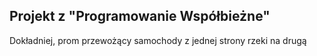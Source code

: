 ## Projekt z "Programowanie Współbieżne"
Dokładniej, prom przewożący samochody z jednej strony rzeki na drugą
